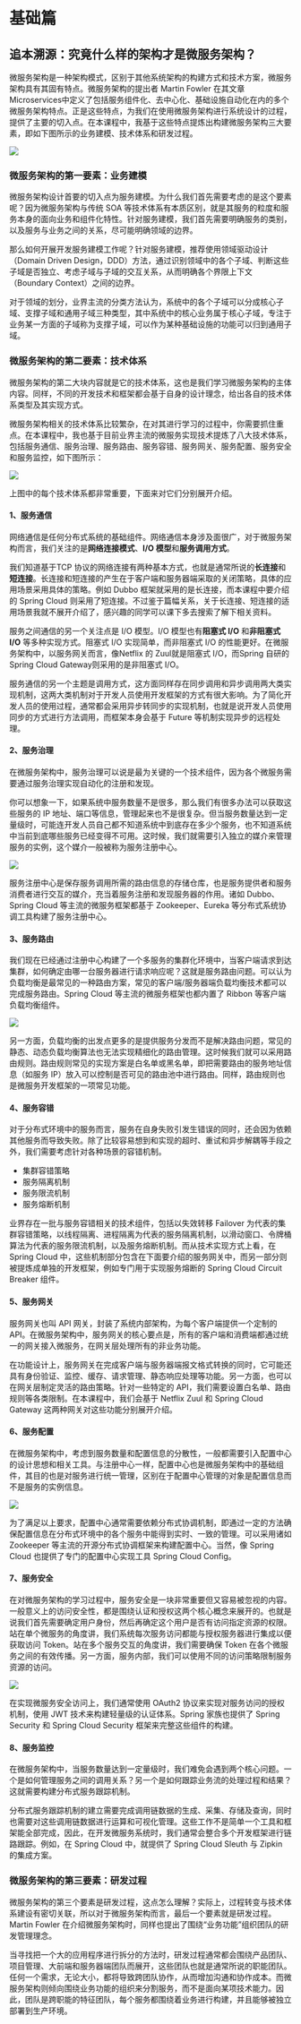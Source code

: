 # 基础篇

## 追本溯源：究竟什么样的架构才是微服务架构？

微服务架构是一种架构模式，区别于其他系统架构的构建方式和技术方案，微服务架构具有其固有特点。微服务架构的提出者 Martin Fowler 在其文章Microservices中定义了包括服务组件化、去中心化、基础设施自动化在内的多个微服务架构特点。正是这些特点，为我们在使用微服务架构进行系统设计的过程，提供了主要的切入点。在本课程中，我基于这些特点提炼出构建微服务架构三大要素，即如下图所示的业务建模、技术体系和研发过程。

![](./img/01-01.png)

### 微服务架构的第一要素：业务建模

微服务架构设计首要的切入点为服务建模。为什么我们首先需要考虑的是这个要素呢？因为微服务架构与传统 SOA 等技术体系有本质区别，就是其服务的粒度和服务本身的面向业务和组件化特性。针对服务建模，我们首先需要明确服务的类别，以及服务与业务之间的关系，尽可能明确领域的边界。

那么如何开展开发服务建模工作呢？针对服务建模，推荐使用领域驱动设计（Domain Driven Design，DDD）方法，通过识别领域中的各个子域、判断这些子域是否独立、考虑子域与子域的交互关系，从而明确各个界限上下文（Boundary Context）之间的边界。

对于领域的划分，业界主流的分类方法认为，系统中的各个子域可以分成核心子域、支撑子域和通用子域三种类型，其中系统中的核心业务属于核心子域，专注于业务某一方面的子域称为支撑子域，可以作为某种基础设施的功能可以归到通用子域。

### 微服务架构的第二要素：技术体系

微服务架构的第二大块内容就是它的技术体系，这也是我们学习微服务架构的主体内容。同样，不同的开发技术和框架都会基于自身的设计理念，给出各自的技术体系类型及其实现方式。

微服务架构相关的技术体系比较繁杂，在对其进行学习的过程中，你需要抓住重点。在本课程中，我也基于目前业界主流的微服务实现技术提炼了八大技术体系，包括服务通信、服务治理、服务路由、服务容错、服务网关、服务配置、服务安全和服务监控，如下图所示：

![](./img/01-02.png)

上图中的每个技术体系都非常重要，下面来对它们分别展开介绍。

#### 1、服务通信

网络通信是任何分布式系统的基础组件。网络通信本身涉及面很广，对于微服务架构而言，我们关注的是**网络连接模式**、**I/O 模型**和**服务调用方式**。

我们知道基于TCP 协议的网络连接有两种基本方式，也就是通常所说的**长连接**和**短连接**。长连接和短连接的产生在于客户端和服务器端采取的关闭策略，具体的应用场景采用具体的策略。例如 Dubbo 框架就采用的是长连接，而本课程中要介绍的 Spring Cloud 则采用了短连接。不过鉴于篇幅关系，关于长连接、短连接的适用场景我就不展开介绍了，感兴趣的同学可以课下多去搜索了解下相关资料。

服务之间通信的另一个关注点是 I/O 模型。I/O 模型也有**阻塞式 I/O** 和**非阻塞式 I/O** 等多种实现方式。阻塞式 I/O 实现简单，而非阻塞式 I/O 的性能更好。在微服务架构中，以服务网关而言，像Netflix 的 Zuul就是阻塞式 I/O，而Spring 自研的 Spring Cloud Gateway则采用的是非阻塞式 I/O。

服务通信的另一个主题是调用方式，这方面同样存在同步调用和异步调用两大类实现机制，这两大类机制对于开发人员使用开发框架的方式有很大影响。为了简化开发人员的使用过程，通常都会采用异步转同步的实现机制，也就是说开发人员使用同步的方式进行方法调用，而框架本身会基于 Future 等机制实现异步的远程处理。

#### 2、服务治理

在微服务架构中，服务治理可以说是最为关键的一个技术组件，因为各个微服务需要通过服务治理实现自动化的注册和发现。

你可以想象一下，如果系统中服务数量不是很多，那么我们有很多办法可以获取这些服务的 IP 地址、端口等信息，管理起来也不是很复杂。但当服务数量达到一定量级时，可能连开发人员自己都不知道系统中到底存在多少个服务，也不知道系统中当前到底哪些服务已经变得不可用。这时候，我们就需要引入独立的媒介来管理服务的实例，这个媒介一般被称为服务注册中心。

![](./img/01-03.png)



服务注册中心是保存服务调用所需的路由信息的存储仓库，也是服务提供者和服务消费者进行交互的媒介，充当着服务注册和发现服务器的作用。诸如 Dubbo、Spring Cloud 等主流的微服务框架都基于 Zookeeper、Eureka 等分布式系统协调工具构建了服务注册中心。

#### 3、服务路由

我们现在已经通过注册中心构建了一个多服务的集群化环境中，当客户端请求到达集群，如何确定由哪一台服务器进行请求响应呢？这就是服务路由问题。可以认为负载均衡是最常见的一种路由方案，常见的客户端/服务器端负载均衡技术都可以完成服务路由。Spring Cloud 等主流的微服务框架也都内置了 Ribbon 等客户端负载均衡组件。

![](./img/01-04.png)

另一方面，负载均衡的出发点更多的是提供服务分发而不是解决路由问题，常见的静态、动态负载均衡算法也无法实现精细化的路由管理。这时候我们就可以采用路由规则。路由规则常见的实现方案是白名单或黑名单，即把需要路由的服务地址信息（如服务 IP）放入可以控制是否可见的路由池中进行路由。同样，路由规则也是微服务开发框架的一项常见功能。

#### 4、服务容错

对于分布式环境中的服务而言，服务在自身失败引发生错误的同时，还会因为依赖其他服务而导致失败。除了比较容易想到和实现的超时、重试和异步解耦等手段之外，我们需要考虑针对各种场景的容错机制。

- 集群容错策略
- 服务隔离机制
- 服务限流机制
- 服务熔断机制

业界存在一批与服务容错相关的技术组件，包括以失效转移 Failover 为代表的集群容错策略，以线程隔离、进程隔离为代表的服务隔离机制，以滑动窗口、令牌桶算法为代表的服务限流机制，以及服务熔断机制。而从技术实现方式上看，在 Spring Cloud 中，这些机制部分包含在下面要介绍的服务网关中，而另一部分则被提炼成单独的开发框架，例如专门用于实现服务熔断的 Spring Cloud Circuit Breaker 组件。

#### 5、服务网关

服务网关也叫 API 网关，封装了系统内部架构，为每个客户端提供一个定制的 API。在微服务架构中，服务网关的核心要点是，所有的客户端和消费端都通过统一的网关接入微服务，在网关层处理所有的非业务功能。

在功能设计上，服务网关在完成客户端与服务器端报文格式转换的同时，它可能还具有身份验证、监控、缓存、请求管理、静态响应处理等功能。另一方面，也可以在网关层制定灵活的路由策略。针对一些特定的 API，我们需要设置白名单、路由规则等各类限制。在本课程中，我们会基于 Netflix Zuul 和 Spring Cloud Gateway 这两种网关对这些功能分别展开介绍。

#### 6、服务配置

在微服务架构中，考虑到服务数量和配置信息的分散性，一般都需要引入配置中心的设计思想和相关工具。与注册中心一样，配置中心也是微服务架构中的基础组件，其目的也是对服务进行统一管理，区别在于配置中心管理的对象是配置信息而不是服务的实例信息。

![](./img/01-05.png)

为了满足以上要求，配置中心通常需要依赖分布式协调机制，即通过一定的方法确保配置信息在分布式环境中的各个服务中能得到实时、一致的管理。可以采用诸如 Zookeeper 等主流的开源分布式协调框架来构建配置中心。当然，像 Spring Cloud 也提供了专门的配置中心实现工具 Spring Cloud Config。

#### 7、服务安全

在对微服务架构的学习过程中，服务安全是一块非常重要但又容易被忽视的内容。一般意义上的访问安全性，都是围绕认证和授权这两个核心概念来展开的。也就是说我们首先需要确定用户身份，然后再确定这个用户是否有访问指定资源的权限。站在单个微服务的角度讲，我们系统每次服务访问都能与授权服务器进行集成以便获取访问 Token。站在多个服务交互的角度讲，我们需要确保 Token 在各个微服务之间的有效传播。另一方面，服务内部，我们可以使用不同的访问策略限制服务资源的访问。

![](./img/01-06.png)

在实现微服务安全访问上，我们通常使用 OAuth2 协议来实现对服务访问的授权机制，使用 JWT 技术来构建轻量级的认证体系。Spring 家族也提供了 Spring Security 和 Spring Cloud Security 框架来完整这些组件的构建。

#### 8、服务监控

在微服务架构中，当服务数量达到一定量级时，我们难免会遇到两个核心问题。一个是如何管理服务之间的调用关系？另一个是如何跟踪业务流的处理过程和结果？这就需要构建分布式服务跟踪机制。

分布式服务跟踪机制的建立需要完成调用链数据的生成、采集、存储及查询，同时也需要对这些调用链数据进行运算和可视化管理。这些工作不是简单一个工具和框架能全部完成，因此，在开发微服务系统时，我们通常会整合多个开发框架进行链路跟踪。例如，在 Spring Cloud 中，就提供了 Spring Cloud Sleuth 与 Zipkin 的集成方案。

### 微服务架构的第三要素：研发过程

微服务架构的第三个要素是研发过程，这点怎么理解？实际上，过程转变与技术体系建设有密切关联，所以对于微服务架构而言，最后一个要素就是研发过程。Martin Fowler 在介绍微服务架构时，同样也提出了围绕“业务功能”组织团队的研发管理理念。

当寻找把一个大的应用程序进行拆分的方法时，研发过程通常都会围绕产品团队、项目管理、大前端和服务器端团队而展开，这些团队也就是通常所说的职能团队。任何一个需求，无论大小，都将导致跨团队协作，从而增加沟通和协作成本。而微服务架构则倾向围绕业务功能的组织来分割服务，而不是面向某项技术能力。因此，团队是跨职能的特征团队，每个服务都围绕着业务进行构建，并且能够被独立部署到生产环境。

